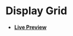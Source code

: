 # Display Grid

- [**Live Preview**](https://tahmid-sarker.github.io/Web-Mastery/CSS/Display%20Grid/index.html)